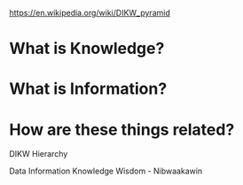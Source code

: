 https://en.wikipedia.org/wiki/DIKW_pyramid
# What is Knowledge?

# What is Information?

# How are these things related?

DIKW Hierarchy

Data
Information
Knowledge
Wisdom - Nibwaakawin
